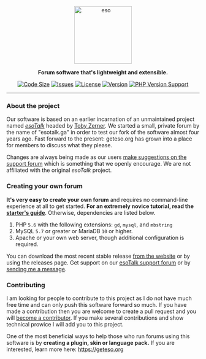 <div align="center">

<img src="https://geteso.org/assets/img/logo.svg" alt="eso" width="150"/><br>

**Forum software that's lightweight and extensible.**

[![Code Size](https://img.shields.io/github/languages/code-size/geteso/eso?style=plastic)]()
[![Issues](https://img.shields.io/github/issues/geteso/eso?style=plastic)]()
[![License](https://img.shields.io/github/license/geteso/eso?style=plastic)]()
[![Version](https://img.shields.io/github/v/release/geteso/eso?include_prereleases&style=plastic)]()
[![PHP Version Support](https://img.shields.io/badge/php-%5E5.6.4-blue?style=plastic)]()

</div>

---

### About the project
Our software is based on an earlier incarnation of an unmaintained project named [*esoTalk*](https://github.com/esotalk/esoTalk) headed by <a href="http://tobyzerner.com/">Toby Zerner</a>.  We started a small, private forum by the name of "esotalk.ga" in order to test our fork of the software almost four years ago.  Fast forward to the present: geteso.org has grown into a place for members to discuss what they please.

Changes are always being made as our users [make suggestions on the support forum](https://archive.geteso.org/1020/) which is something that we openly encourage.  We are not affiliated with the original *esoTalk* project.

### Creating your own forum
**It's very easy to create your own forum** and requires no command-line experience at all to get started.  **For an extremely novice tutorial, read the [starter's guide](https://github.com/geteso/eso/wiki/Starter's-guide-to-installing-your-forum)**.  Otherwise, dependencies are listed below.

1. PHP `5.6` with the following extensions: `gd`, `mysql`, and `mbstring`
2. MySQL `5.7` or greater or MariaDB `10` or higher.
3. Apache or your own web server, though additional configuration is required.

You can download the most recent stable release [from the website](https://geteso.org) or by using the releases page.  Get support on our [esoTalk support forum](https://forum.geteso.org) or by [sending me a message](mailto:contact@geteso.org).

### Contributing
I am looking for people to contribute to this project as I do not have much free time and can only push this software forward so much.  If you have made a contribution then you are welcome to create a pull request and you will [become a contributor](https://github.com/geteso/eso/blob/master/CONTRIBUTORS).  If you make several contributions and show technical prowice I will add you to this project.

One of the most beneficial ways to help those who run forums using this software is by **creating a plugin, skin or language pack.**  If you are interested, learn more here: https://geteso.org
